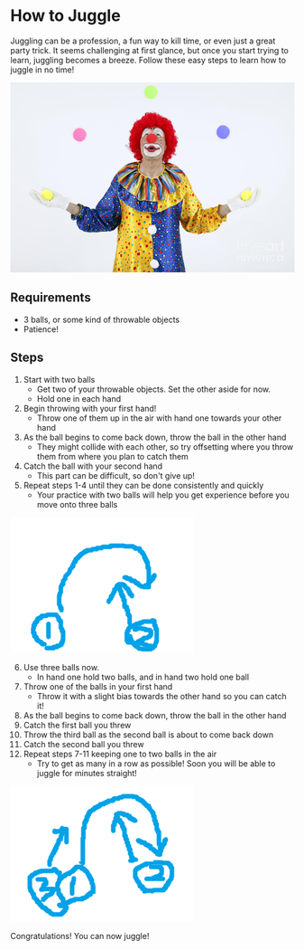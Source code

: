 # How to Juggle

Juggling can be a profession, a fun way to kill time, or even just a great party trick. It seems challenging at first glance, but once you start trying to learn, juggling becomes a breeze. Follow these easy steps to learn how to juggle in no time!

![top.png](top.png)


## Requirements

- 3 balls, or some kind of throwable objects
- Patience!

## Steps

1. Start with two balls
    - Get two of your throwable objects. Set the other aside for now.
    - Hold one in each hand
2. Begin throwing with your first hand!
    - Throw one of them up in the air with hand one towards your other hand
3. As the ball begins to come back down, throw the ball in the other hand
    - They might collide with each other, so try offsetting where you throw them from where you plan to catch them
4. Catch the ball with your second hand 
    - This part can be difficult, so don't give up!
5. Repeat steps 1-4 until they can be done consistently and quickly
    - Your practice with two balls will help you get experience before you move onto three balls

![juggle2.png](juggle2.png)

6. Use three balls now.
    - In hand one hold two balls, and in hand two hold one ball
7. Throw one of the balls in your first hand
    - Throw it with a slight bias towards the other hand so you can catch it!
8. As the ball begins to come back down, throw the ball in the other hand
9. Catch the first ball you threw
10. Throw the third ball as the second ball is about to come back down
11. Catch the second ball you threw
12. Repeat steps 7-11 keeping one to two balls in the air
    - Try to get as many in a row as possible! Soon you will be able to juggle for minutes straight!

![juggle3.png](juggle3.png)

Congratulations! You can now juggle!
